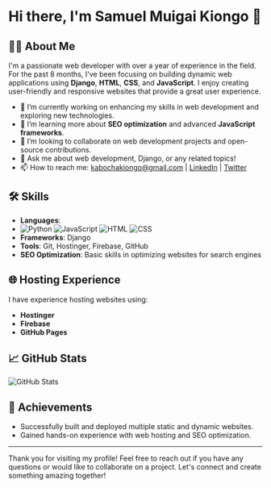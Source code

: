 # Hi there, I'm Samuel Muigai Kiongo 👋

## 👨‍💻 About Me
I'm a passionate web developer with over a year of experience in the field. For the past 8 months, I've been focusing on building dynamic web applications using **Django**, **HTML**, **CSS**, and **JavaScript**. I enjoy creating user-friendly and responsive websites that provide a great user experience.

- 🔭 I’m currently working on enhancing my skills in web development and exploring new technologies.
- 🌱 I’m learning more about **SEO optimization** and advanced **JavaScript frameworks**.
- 👯 I’m looking to collaborate on web development projects and open-source contributions.
- 💬 Ask me about web development, Django, or any related topics!
- 📫 How to reach me: [kabochakiongo@gmail.com](mailto:kabochakiongo@gmail.com.com) | [LinkedIn](https://www.linkedin.com/in/samuel_muigai-kenya) | [Twitter](https://twitter.com/MuigaiKiongo)

## 🛠️ Skills
- **Languages**:
-  ![Python](https://img.shields.io/badge/Python-3776AB?style=flat&logo=python&logoColor=white)
![JavaScript](https://img.shields.io/badge/JavaScript-F7DF1E?style=flat&logo=javascript&logoColor=black)
![HTML](https://img.shields.io/badge/HTML-E34F26?style=flat&logo=html5&logoColor=white)
![CSS](https://img.shields.io/badge/CSS-1572B6?style=flat&logo=css3&logoColor=white)
- **Frameworks**: Django
- **Tools**: Git, Hostinger, Firebase, GitHub
- **SEO Optimization**: Basic skills in optimizing websites for search engines




## 🌐 Hosting Experience
I have experience hosting websites using:
- **Hostinger**
- **Firebase**
- **GitHub Pages**

## 📈 GitHub Stats
![GitHub Stats](https://github-readme-stats.vercel.app/api?username=Muigai-Kiongo&show_icons=true&theme=radical)

## 🎉 Achievements
- Successfully built and deployed multiple static and dynamic websites.
- Gained hands-on experience with web hosting and SEO optimization.

---

Thank you for visiting my profile! Feel free to reach out if you have any questions or would like to collaborate on a project. Let's connect and create something amazing together!

